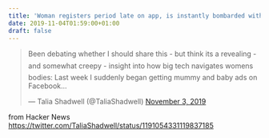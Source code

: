 ```yaml
---
title: 'Woman registers period late on app, is instantly bombarded with baby related ads'
date: 2019-11-04T01:59:00+01:00
draft: false
---
```


> Been debating whether I should share this - but think its a revealing - and somewhat creepy - insight into how big tech navigates womens bodies: Last week I suddenly began getting mummy and baby ads on Facebook...
> 
> — Talia Shadwell (@TaliaShadwell) [November 3, 2019](https://twitter.com/TaliaShadwell/status/1191054331119837185?ref_src=twsrc%5Etfw)

  
  
from Hacker News https://twitter.com/TaliaShadwell/status/1191054331119837185